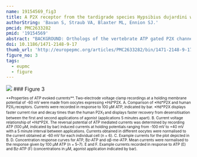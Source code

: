 ```yaml
---
name: 19154569_fig3
title: A P2X receptor from the tardigrade species Hypsibius dujardini with fast kinetics and sensitivity to zinc and copper.
authorString: 'Bavan S, Straub VA, Blaxter ML, Ennion SJ.'
pmcid: PMC2633282
pmid: '19154569'
abstract: "BACKGROUND: Orthologs of the vertebrate ATP gated P2X channels have been identified in Dictyostelium and green algae, demonstrating that the emergence of ionotropic purinergic signalling was an early event in eukaryotic evolution. However, the genomes of a number of animals including Drosophila melanogaster and Caenorhabditis elegans, both members of the Ecdysozoa superphylum, lack P2X-like proteins, whilst other species such as the flatworm Schistosoma mansoni have P2X proteins making it unclear as to what stages in evolution P2X receptors were lost. Here we describe the functional characterisation of a P2X receptor (HdP2X) from the tardigrade Hypsibius dujardini demonstrating that purinergic signalling is preserved in some ecdysozoa. RESULTS: ATP (EC50 approximately 44.5 microM) evoked transient inward currents in HdP2X with millisecond rates of activation and desensitisation. HdP2X is antagonised by pyridoxal-phosphate-6-azophenyl-2',4' disulfonic acid (IC50 15.0 microM) and suramin (IC50 22.6 microM) and zinc and copper inhibit ATP-evoked currents with IC50 values of 62.8 microM and 19.9 microM respectively. Site-directed mutagenesis showed that unlike vertebrate P2X receptors, extracellular histidines do not play a major role in coordinating metal binding in HdP2X. However, H306 was identified as playing a minor role in the actions of copper but not zinc. Ivermectin potentiated responses to ATP with no effect on the rates of current activation or decay. CONCLUSION: The presence of a P2X receptor in a tardigrade species suggests that both nematodes and arthropods lost their P2X genes independently, as both traditional and molecular phylogenies place the divergence between Nematoda and Arthropoda before their divergence from Tardigrada. The phylogenetic analysis performed in our study also clearly demonstrates that the emergence of the family of seven P2X channels in human and other mammalian species was a relatively recent evolutionary event that occurred subsequent to the split between vertebrates and invertebrates. Furthermore, several characteristics of HdP2X including fast kinetics with low ATP sensitivity, potentiation by ivermectin in a channel with fast kinetics and distinct copper and zinc binding sites not dependent on histidines make HdP2X a useful model for comparative structure-function studies allowing a better understanding of P2X receptors in higher organisms."
doi: 10.1186/1471-2148-9-17
thumb_url: 'http://europepmc.org/articles/PMC2633282/bin/1471-2148-9-17-3.gif'
figure_no: 3
tags:
  - eupmc
  - figure
---
```

<img src='http://europepmc.org/articles/PMC2633282/bin/1471-2148-9-17-3.jpg' style='max-height: 300px'>
### Figure 3
<p style='font-size: 10px;'>**Properties of ATP evoked currents**. Two-electrode voltage clamp recordings at a holding membrane potential of -60 mV were made from oocytes expressing *Hd*P2X. A. Comparison of *Hd*P2X and human P2X<sub>1 </sub>receptors. Currents were recorded in response to 100 μM ATP, indicated by bar. *Hd*P2X displays faster current rise and decay times than the human P2X<sub>1 </sub>and displays faster recovery from desensitisation between the first and second applications of agonist (applications 5 minutes apart). B. Current voltage relationship of *Hd*P2X. The reversal potential of ATP mediated currents was determined by recording ATP (100 μM, indicated by bar) induced currents at holding potentials ranging from -100 mV to +40 mV with a 5 minute interval between applications. Currents obtained in different oocytes were normalised to the current obtained at -60 mV for each individual cell (n = 6). C. Example currents for the plot depicted in B. D. Concentration response curves for ATP, Bz-ATP and αβ-me-ATP. Mean currents were normalised to the response given by 100 μM ATP (n = 5–7). E and F. Example currents recorded in response to ATP (E) and Bz-ATP (F) (concentrations in μM, agonist application indicated by bar).</p>
